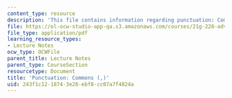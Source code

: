 ```yaml
---
content_type: resource
description: 'This file contains information regarding punctuation: Commons (,).'
file: https://ol-ocw-studio-app-qa.s3.amazonaws.com/courses/21g-228-advanced-workshop-in-writing-for-social-sciences-and-architecture-els-spring-2007/243f1c1218743e28ebf8cc07a7f4824a_MIT21G.228S07_punctuation.pdf
file_type: application/pdf
learning_resource_types:
- Lecture Notes
ocw_type: OCWFile
parent_title: Lecture Notes
parent_type: CourseSection
resourcetype: Document
title: 'Punctuation: Commons (,)'
uid: 243f1c12-1874-3e28-ebf8-cc07a7f4824a
---
```

